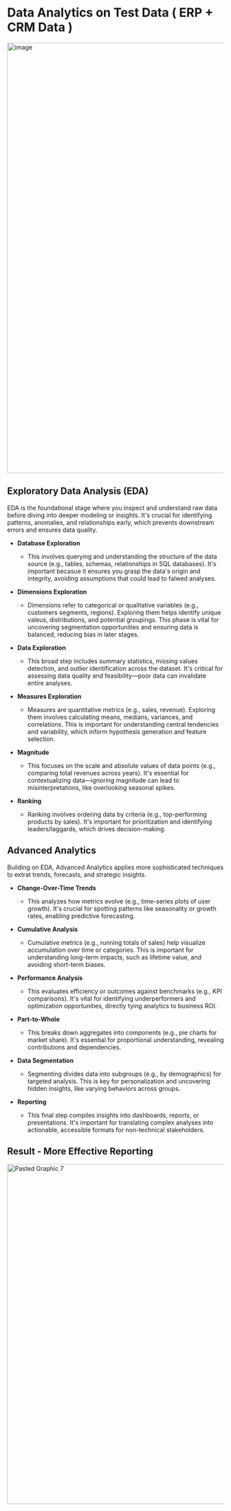 # Data Analytics on Test Data ( ERP + CRM Data )





<img width="1600" height="1000" alt="image" src="https://github.com/user-attachments/assets/ffc7daa2-4d69-47f2-a4c1-53b125f00a57" />

## Exploratory Data Analysis (EDA)

EDA is the foundational stage where you inspect and understand raw data before diving into deeper modeling or insights. It's crucial for identifying patterns, anomalies, and relationships early, which prevents downstream errors and ensures data quality.

  - **Database Exploration**

    - This involves querying and understanding the structure of the data source (e.g., tables, schemas, relationships in SQL databases). It's important becasue it ensures you grasp the data's origin and integrity, avoiding assumptions that could lead to falwed analyses.
  
  - **Dimensions Exploration**

    - Dimensions refer to categorical or qualitative variables (e.g., customers segments, regions). Exploring them helps identify unique valeus, distributions, and potential groupings. This phase is vital for uncovering segmentation opportunities and ensuring data is balanced, reducing bias in later stages.
   
  - **Data Exploration**

    - This broad step includes summary statistics, missing values detection, and outlier identification across the dataset. It's critical for assessing data quality and feasibility—poor data can invalidate entire analyses.
   
  - **Measures Exploration**

    - Measures are quantitative metrics (e.g., sales, revenue). Exploring them involves calculating means, medians, variances, and correlations. This is important for understanding central tendencies and variability, which inform hypothesis generation and feature selection.
   
  - **Magnitude**

    - This focuses on the scale and absolute values of data points (e.g., comparing total revenues across years). It's essential for contextualizing data—ignoring magnitude can lead to misinterpretations, like overlooking seasonal spikes.
  
  - **Ranking**

    - Ranking involves ordering data by criteria (e.g., top-performing products by sales). It's important for prioritization and identifying leaders/laggards, which drives decision-making.
   

## Advanced Analytics

Building on EDA, Advanced Analytics applies more sophisticated techniques to extrat trends, forecasts, and strategic insights.

  - **Change-Over-Time Trends**

    - This analyzes how metrics evolve (e.g., time-series plots of user growth). It's crucial for spotting patterns like seasonality or growth rates, enabling predictive forecasting.
  
  - **Cumulative Analysis**

    - Cumulative metrics (e.g., running totals of sales) help visualize accumulation over time or categories. This is important for understanding long-term impacts, such as lifetime value, and avoiding short-term biases.
  
  - **Performance Analysis**

    - This evaluates efficiency or outcomes against benchmarks (e.g., KPI comparisons). It's vital for identifying underperformers and optimization opportunities, directly tying analytics to business ROI.
   
  - **Part-to-Whole**

    - This breaks down aggregates into components (e.g., pie charts for market share). It's essential for proportional understanding, revealing contributions and dependencies.
    
  - **Data Segmentation**

    - Segmenting divides data into subgroups (e.g., by demographics) for targeted analysis. This is key for personalization and uncovering hidden insights, like varying behaviors across groups.
  
  - **Reporting**

    - This final step compiles insights into dashboards, reports, or presentations. It's important for translating complex analyses into actionable, accessible formats for non-technical stakeholders.
   
## Result - More Effective Reporting

<img width="867" height="790" alt="Pasted Graphic 7" src="https://github.com/user-attachments/assets/53fb8a85-cb47-4789-b3a7-3bf3dd139006" />
